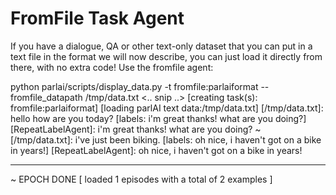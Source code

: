 # FromFile Task Agent

If you have a dialogue, QA or other text-only dataset that you can put in a text file in the format we will now describe, you can just load it directly from there, with no extra code!
Use the fromfile agent:

python parlai/scripts/display_data.py -t fromfile:parlaiformat --fromfile_datapath /tmp/data.txt
<.. snip ..>
[creating task(s): fromfile:parlaiformat]
[loading parlAI text data:/tmp/data.txt]
[/tmp/data.txt]: hello how are you today?
[labels: i'm great thanks! what are you doing?]
   [RepeatLabelAgent]: i'm great thanks! what are you doing?
~
[/tmp/data.txt]: i've just been biking.
[labels: oh nice, i haven't got on a bike in years!]
   [RepeatLabelAgent]: oh nice, i haven't got on a bike in years!
- - - - - - - - - - - - - - - - - - - - -
~
EPOCH DONE
[ loaded 1 episodes with a total of 2 examples ]
